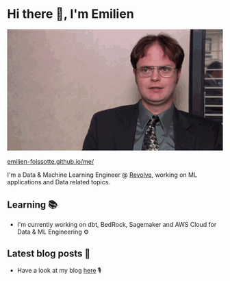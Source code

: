# Hi there 👋, I'm Emilien

<picture>
  <source media="(prefers-color-scheme: dark)" srcset="https://raw.githubusercontent.com/emilien-foissotte/emilien-foissotte/output/github-contribution-grid-snake-dark.svg">
  <source media="(prefers-color-scheme: light)" srcset="https://raw.githubusercontent.com/emilien-foissotte/emilien-foissotte/output/github-contribution-grid-snake.svg">
  <img alt="github contribution grid snake animation" src="https://raw.githubusercontent.com/emilien-foissotte/emilien-foissotte/output/github-contribution-grid-snake.svg">
</picture>

[emilien-foissotte.github.io/me/](https://emilien-foissotte.github.io/me?utm_campaign=Github_profile)

I'm a  Data & Machine Learning Engineer @ [Revolve](https://revolve.team/), working on ML applications and Data related topics.

## Learning 📚

- I'm currently working on dbt, BedRock, Sagemaker and AWS Cloud for Data & ML Engineering ⚙️

## Latest blog posts 📑

- Have a look at my blog [here](https://emilien-foissotte.github.io/posts?utm_campaign=Github_profile) 🎙️

<!-- BLOG-POST-LIST:START -->
<!-- BLOG-POST-LIST:END -->
